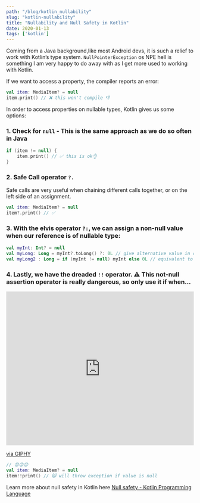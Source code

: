 ```yaml
---
path: "/blog/kotlin_nullability"
slug: "kotlin-nullability"
title: "Nullability and Null Safety in Kotlin"
date: 2020-01-13
tags: ['kotlin']
---
```


Coming from a Java background,like most Android devs, it is such a relief to work with Kotlin’s type system.
`NullPointerException` os NPE hell is something I am very happy to do away with as I get more used to working with Kotlin.

If we want to access a property, the compiler reports an error:
```kotlin
val item: MediaItem? = null
item.print() // ❌ this won't compile 👎
```

In order to access properties on nullable types, Kotlin gives us some options:

### 1. Check for `null` - This is the same approach as we do so often in Java
```kotlin
if (item != null) {
	item.print() // ✅ this is ok👌
}
```

### 2. Safe Call operator `?.`
Safe calls are very useful when chaining different calls together, or on the left side of an assignment.
```kotlin
val item: MediaItem? = null
item?.print() // ✅
```

### 3. With the elvis operator `?:`, we can assign a non-null value when our reference is of nullable type:
```kotlin
val myInt: Int? = null
val myLong: Long = myInt?.toLong() ?: 0L // give alternative value in case myInt is null
val myLong2 : Long = if (myInt != null) myInt else 0L // equivalent to expression above
```

### 4. Lastly, we have the dreaded `!!` operator. ⚠️ This not-null assertion operator is really dangerous, so only use it if when…
<div style="width:100%;height:0;padding-bottom:82%;position:relative;"><iframe src="https://giphy.com/embed/KhliiAkDFP9YY" width="100%" height="100%" style="position:absolute" frameBorder="0" class="giphy-embed" allowFullScreen></iframe></div><p><a href="https://giphy.com/gifs/KhliiAkDFP9YY">via GIPHY</a></p>

```kotlin
// 😡😡😡
val item: MediaItem? = null
item!!print() // 😾 will throw exception if value is null

```

Learn more about null safety in Kotlin here [Null safety - Kotlin Programming Language](https://kotlinlang.org/docs/tutorials/kotlin-for-py/null-safety.html)

